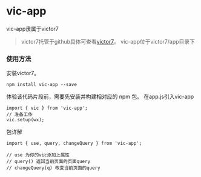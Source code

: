 # vic-app
vic-app隶属于victor7

> victor7托管于github具体可查看[victor7](https://github.com/Jfs007/Victor7)。 vic-app位于victor7/app目录下

### 使用方法

安装victor7。

```shell
npm install vic-app --save
```
体验该代码片段前，需要先安装并构建相对应的 npm 包。
在app.js引入vic-app
```shell
import { vic } from 'vic-app';
// 准备工作
vic.setup(wx);
```
包详解
```shell
import { use, query, changeQuery } from 'vic-app';

// use 为你的vic添加上属性
// query() 返回当前页面的页面query
// changeQuery(q) 改变当前页面的query
```








